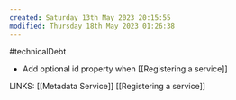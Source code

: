 ```yaml
---
created: Saturday 13th May 2023 20:15:55
modified: Thursday 18th May 2023 01:26:38
---
```

#technicalDebt

-  Add optional id property when [[Registering a service]]

LINKS:
[[Metadata Service]]
[[Registering a service]]

